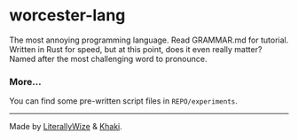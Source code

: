 # worcester-lang

The most annoying programming language.
Read GRAMMAR.md for tutorial.
Written in Rust for speed, but at this point, does it even really matter?
Named after the most challenging word to pronounce.

### More...
You can find some pre-written script files in `REPO/experiments`.

***
Made by [LiterallyWize](https://github.com/LiterallyWize) & [Khaki](https://github.com/khaki-git).